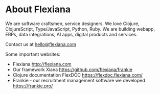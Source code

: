 # About Flexiana

We are software craftsmen, service designers. We love Clojure, ClojureScript, Type/JavaScript, Python, Ruby.
We are building webapp, ERPs, data integrations, AI apps, digital products and services.

Contact us at hello@flexiana.com

Some important websites:

* Flexiana http://flexiana.com
* Our framework Xiana https://github.com/flexiana/frankie
* Clojure documentation FlexDOC https://flexdoc.flexiana.com/
* Frankie - our recruitment management software we developed https://frankie.pro/
